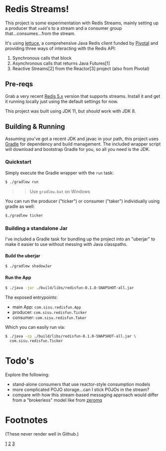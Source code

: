# Redis Streams!

This project is some experimentation with Redis Streams, mainly
setting up a producer that `xadd`'s to a stream and a consumer group
that...consumes...from the stream.

It's using [lettuce](https://lettuce.io), a comprehensive Java Redis
client funded by [Pivotal](https://pivotal.io) and providing three
ways of interacting with the Redis API:

1. Synchronous calls that block
2. Asynchronous calls that returns Java Futures[1]
3. Reactive Streams[2] from the Reactor[3] project (also from Pivotal)


## Pre-reqs
Grab a very recent [Redis 5.x](https://redis.io) version that supports
streams. Install it and get it running locally just using the default
settings for now.

This project was built using JDK 11, but _should_ work with JDK 8.

## Building & Running
Assuming you've got a recent JDK and javac in your path, this project
uses [Gradle](https://gradle.org) for dependency and build
management. The included wrapper script will download and bootstrap
Gradle for you, so all you need is the JDK.

### Quickstart
Simply execute the Gradle wrapper with the `run` task:

```bash
$ ./gradlew run
```
>> Use `gradlew.bat` on Windows

You can run the producer ("ticker") or consumer ("taker") individually
using gradle as well:

```bash
$./gradlew ticker
```

### Building a standalone Jar
I've included a Gradle task for bundling up the project into an
"uberjar" to make it easier to use without messing with Java
classpaths.

#### Build the uberjar
```bash
$ ./gradlew shadowJar
```

#### Run the App
```bash
$ ./java -jar ./build/libs/redisfun-0.1.0-SNAPSHOT-all.jar
```

The exposed entrypoints:
* main App: `com.sisu.redisfun.App`
* producer: `com.sisu.redisfun.Ticker`
* consumer: `com.sisu.redisfun.Taker`

Which you can easily run via:
```bash
$ ./java -cp ./build/libs/redisfun-0.1.0-SNAPSHOT-all.jar \
  com.sisu.redisfun.Ticker
```

# Todo's
Explore the following:
  * stand-alone consumers that use reactor-style consumption models
  * more complicated POJO storage...can I stick POJOs in the stream?
  * compare with how this stream-based messaging approach would differ
    from a "brokerless" model like from [zeromq](https://zeromq.org)

# Footnotes
(These never render well in Github.)

[1](https://docs.oracle.com/javase/8/docs/api/java/util/concurrent/Future.html)
[2](http://www.reactive-streams.org/)
[3](https://projectreactor.io/)

